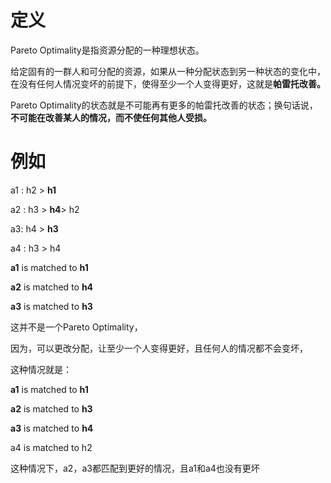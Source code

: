 # 定义

Pareto Optimality是指资源分配的一种理想状态。

给定固有的一群人和可分配的资源，如果从一种分配状态到另一种状态的变化中，在没有任何人情况变坏的前提下，使得至少一个人变得更好，这就是**帕雷托改善。**

Pareto Optimality的状态就是不可能再有更多的帕雷托改善的状态；换句话说，**不可能在改善某人的情况，而不使任何其他人受损。**

# 例如

a1 : h2 > **h1**

a2 : h3 > **h4**> h2

a3: h4 > **h3**

a4 : h3 > h4

**a1** is matched to **h1**

**a2** is matched to **h4**

**a3** is matched to **h3**

这并不是一个Pareto Optimality，

因为，可以更改分配，让至少一个人变得更好，且任何人的情况都不会变坏，

这种情况就是：

**a1** is matched to **h1**

**a2** is matched to **h3**

**a3** is matched to **h4**

a4 is matched to h2

这种情况下，a2，a3都匹配到更好的情况，且a1和a4也没有更坏
